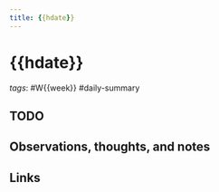 ```yaml
---
title: {{hdate}}
---
```


# {{hdate}}

*tags*: #W{{week}} #daily-summary

## TODO

## Observations, thoughts, and notes

## Links
